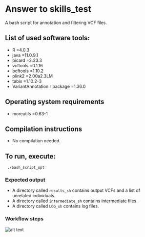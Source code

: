 # Answer to skills_test
A bash script for annotation and filtering VCF files.

## List of used software tools:
* R =4.0.3
* java =11.0.9.1
* picard =2.23.3
* vcftools =0.1.16
* bcftools =1.10.2
* plink2 =2.00a2.3LM
* tabix =1.10.2-3
* VariantAnnotation r package =1.36.0

## Operating system requirements
* moreutils =0.63-1

## Compilation instructions
* No compilation needed.

## To run, execute:
     ./bash_script_opt
### Expected output
* A directory called `results_sh` contains output VCFs and a list of unrelated individuals.
* A directory called `intermediate_sh` contains intermediate files.
* A directory called `LOG_sh` contains log files.
### Workflow steps
![alt text](https://github.com/MehdiFard/Skill_test_McGill_Snakemake/blob/main/DAG.svg?raw=true)
